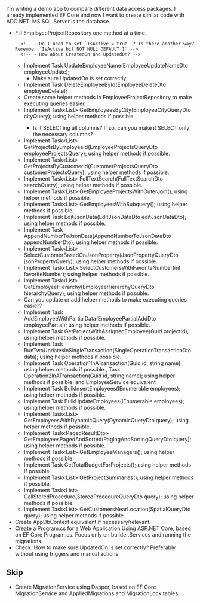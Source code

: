 

I'm writing a demo app to compare different data access packages. I already implemented EF Core and now I want to create similar code with ADO.NET. MS SQL Server is the database. 


<!-- - If relevant to have something like EF Core Entities, create them (use Entities.cs a basis), otherwise explain why not. -->
<!-- - Create EfCoreTransaction equivalent and TransactionService, based on ITransaction. -->
<!-- - Create empty EmployeeProjectRepository -->
- Fill EmployeeProjectRepository one method at a time.
    <!-- - Implement Task AddEmployee(EmployeeAddDto employee); -->
        <!-- - Do I need to set `IsActive = true `? Is there another way? Remember `IsActive bit NOT NULL DEFAULT 1` -->
        <!-- - How about CreatedOn and UpdatedOn? -->
    - Implement Task UpdateEmployeeName(EmployeeUpdateNameDto employeeUpdate); 
        - Make sure UpdatedOn is set correctly.
    - Implement Task DeleteEmployeeById(EmployeeDeleteDto employeeDelete);
    - Create some helper methods in EmployeeProjectRepository to make executing queries easier.
    - Implement Task<List<GetEmployeesByCityDto>> GetEmployeesByCity(EmployeeCityQueryDto cityQuery);  using helper methods if possible.
        - Is it SELECTing all columns? If so, can you make it SELECT only the necessary columns?
    - Implement Task<List<ProjectDto>> GetProjectsByEmployeeId(EmployeeProjectsQueryDto employeeProjectsQuery);  using helper methods if possible.
    - Implement Task<List<ProjectDto>> GetProjectsByCustomerId(CustomerProjectsQueryDto customerProjectsQuery);  using helper methods if possible.
    - Implement Task<List<EmployeeDto>> FullTextSearch(FullTextSearchDto searchQuery);  using helper methods if possible.
    - Implement Task<List<EmployeeProjectOuterJoinDto>> GetEmployeeProjectsWithOuterJoin();  using helper methods if possible.
    - Implement Task<List<EmployeeSubqueryDto>> GetEmployeesWithSubquery();  using helper methods if possible.
    - Implement Task EditJsonData(EditJsonDataDto editJsonDataDto);  using helper methods if possible.
    - Implement Task AppendNumberToJsonData(AppendNumberToJsonDataDto appendNumberDto);  using helper methods if possible.
    - Implement Task<List<CustomerBasedOnJsonPropertyDto>> SelectCustomerBasedOnJsonProperty(JsonPropertyQueryDto jsonPropertyQuery);  using helper methods if possible.
    - Implement Task<List<CustomerBasedOnJsonPropertyDto>> SelectCustomersWithFavoriteNumber(int favoriteNumber);  using helper methods if possible.
    - Implement Task<List<EmployeeHierarchyDto>> GetEmployeeHierarchy(EmployeeHierarchyQueryDto hierarchyQuery);  using helper methods if possible.
    - Can you update or add helper methods to make executing queries easier?
    - Implement Task AddEmployeeWithPartialData(EmployeePartialAddDto employeePartial);  using helper methods if possible.
    - Implement Task<ProjectWithEmployee> GetProjectWithAssignedEmployee(Guid projectId);  using helper methods if possible.
    - Implement Task RunTwoUpdatesInSingleTransaction(SingleOperationTransactionDto data);  using helper methods if possible.
    - Implement Task Operation1InATransaction(Guid id, string name);  using helper methods if possible., Task Operation2InATransaction(Guid id, string name);  using helper methods if possible. and EmployeeService equivalent
    - Implement Task BulkInsertEmployees(IEnumerable<EmployeeBulkInsertDto> employees);  using helper methods if possible.
    - Implement Task BulkUpdateEmployees(IEnumerable<EmployeeBulkUpdateDto> employees);  using helper methods if possible.
    - Implement Task<List<EmployeesWithDynamicQueryDto>> GetEmployeesWithDynamicQuery(DynamicQueryDto query);  using helper methods if possible.
    - Implement Task<PagedResultDto<EmployeeDto>> GetEmployeesPagedAndSorted(PagingAndSortingQueryDto query);  using helper methods if possible.
    - Implement Task<List<EmployeeSelfJoinDto>> GetEmployeeManagers();  using helper methods if possible.
    - Implement Task<decimal> GetTotalBudgetForProjects();  using helper methods if possible.
    - Implement Task<List<ProjectSummaryDto>> GetProjectSummaries();  using helper methods if possible.
    - Implement Task<List<EmployeeDto>> CallStoredProcedure(StoredProcedureQueryDto query);  using helper methods if possible.
    - Implement Task<List<CustomerSpatialQueryDto>> GetCustomersNearLocation(SpatialQueryDto query);  using helper methods if possible.
- Create AppDbContext equivalent if necessary/relevant.
- Create a Program.cs for a Web Application Using ASP.NET Core, based on EF Core Program.cs. Focus only on builder.Services and running the migrations.
- Check: How to make sure UpdatedOn is set correctly? Preferably without using triggers and manual actions. 

## Skip
- Create MigrationService using Dapper, based on EF Core MigrationService and AppliedMigrations and MigrationLock tables. 